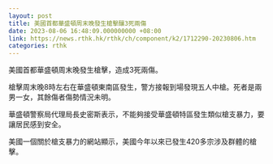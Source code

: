 ```yaml
---
layout: post
title: 美國首都華盛頓周末晚發生槍擊釀3死兩傷
date: 2023-08-06 16:48:09.000000000 +08:00
link: https://news.rthk.hk/rthk/ch/component/k2/1712290-20230806.htm
categories: rthk
---
```


美國首都華盛頓周末晚發生槍擊，造成3死兩傷。

槍擊周末晚8時左右在華盛頓東南區發生，警方接報到場發現五人中槍。死者是兩男一女，其餘傷者傷勢情況未明。

華盛頓警察局代理局長史密斯表示，不能夠接受華盛頓特區發生類似槍支暴力，要讓居民感到安全。

美國一個關於槍支暴力的網站顯示，美國今年以來已發生420多宗涉及群體的槍擊。

